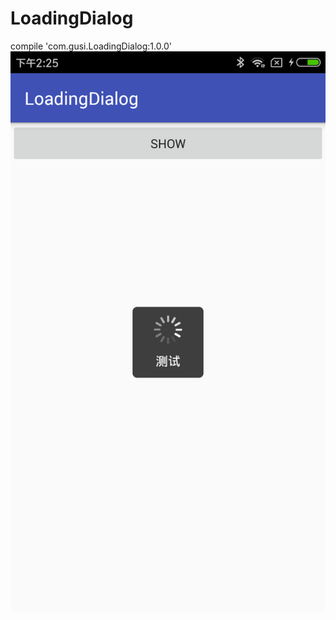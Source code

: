 # LoadingDialog
compile 'com.gusi.LoadingDialog:1.0.0'
![image](https://github.com/batuer/LoadingDialog/blob/master/sample/img/Screenshot.png)
